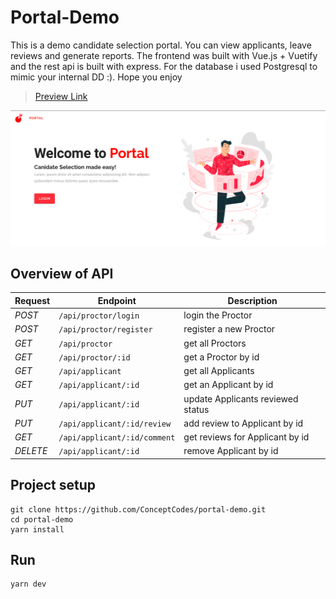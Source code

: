 # Portal-Demo
This is a demo candidate selection portal. You can view applicants, leave reviews and generate reports. The frontend was built with Vue.js + Vuetify and the rest api is built with express. For the database i used Postgresql to mimic your internal DD :). Hope you  enjoy

> [Preview Link](https://portal-332919.ue.r.appspot.com)

![](./demo.png)

## Overview of API
| Request | Endpoint                     | Description
|---------|------------------------------|--------------------------------
| *POST*    |  `/api/proctor/login`	     |  login the Proctor
| *POST*    |  `/api/proctor/register`	     |  register a new Proctor
| *GET*     |  `/api/proctor`               |  get all Proctors
| *GET*     |  `/api/proctor/:id`           |  get a Proctor by id
| *GET*     |  `/api/applicant`             |  get all Applicants
| *GET*     |  `/api/applicant/:id`         |  get an Applicant by id
| *PUT*     |  `/api/applicant/:id`         |  update Applicants reviewed status
| *PUT*     |  `/api/applicant/:id/review`  |  add review to Applicant by id
| *GET*     |  `/api/applicant/:id/comment` |  get reviews for Applicant by id
| *DELETE*  |  `/api/applicant/:id`         |  remove Applicant by id


## Project setup
```
git clone https://github.com/ConceptCodes/portal-demo.git
cd portal-demo
yarn install
```

## Run 
```
yarn dev
```

